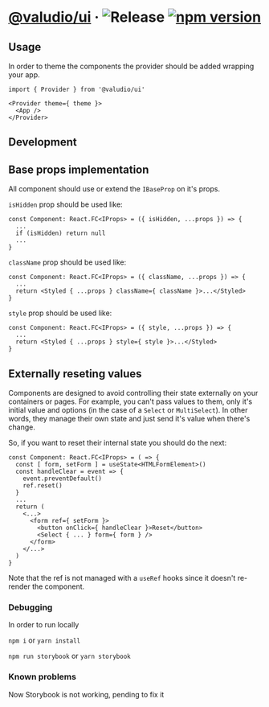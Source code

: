 # [@valudio/ui](https://valudio.github.io/ui) &middot; ![Release](https://github.com/valudio/ui/workflows/Release/badge.svg) [![npm version](https://img.shields.io/npm/v/@valudio/ui.svg?style=flat)](https://www.npmjs.com/package/@valudio/ui)

## Usage

In order to theme the components the provider should be added wrapping your app.

```
import { Provider } from '@valudio/ui'

<Provider theme={ theme }>
  <App />
</Provider>
```

## Development

## Base props implementation

All component should use or extend the `IBaseProp` on it's props.

`isHidden` prop should be used like:
```JSX
const Component: React.FC<IProps> = ({ isHidden, ...props }) => {
  ...
  if (isHidden) return null 
  ...
}
```

`className` prop should be used like:
```JSX
const Component: React.FC<IProps> = ({ className, ...props }) => {
  ...
  return <Styled { ...props } className={ className }>...</Styled>
}
```

`style` prop should be used like:
```JSX
const Component: React.FC<IProps> = ({ style, ...props }) => {
  ...
  return <Styled { ...props } style={ style }>...</Styled>
}
```

## Externally reseting values

Components are designed to avoid controlling their state externally on your containers or pages. For example, you can't pass values to them, only it's initial value and options (in the case of a `Select` or `MultiSelect`).
In other words, they manage their own state and just send it's value when there's change.

So, if you want to reset their internal state you should do the next:

```JSX
const Component: React.FC<IProps> = ( => {
  const [ form, setForm ] = useState<HTMLFormElement>()
  const handleClear = event => {
    event.preventDefault()
    ref.reset()
  }
  ...
  return (
    <...>
      <form ref={ setForm }>
        <button onClick={ handleClear }>Reset</button>
        <Select { ... } form={ form } />
      </form>
    </...>
  )
}
```

Note that the ref is not managed with a `useRef` hooks since it doesn't re-render the component.

### Debugging

In order to run locally

 `npm i` or `yarn install`

 `npm run storybook` or `yarn storybook`

### Known problems

 Now Storybook is not working, pending to fix it
